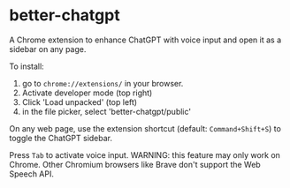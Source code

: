 # better-chatgpt

A Chrome extension to enhance ChatGPT with voice input and open it as a sidebar on any page.

To install:
1. go to `chrome://extensions/` in your browser.
2. Activate developer mode (top right)
3. Click 'Load unpacked' (top left)
4. in the file picker, select 'better-chatgpt/public'


On any web page, use the extension shortcut (default: `Command+Shift+S`) to toggle the ChatGPT sidebar.

Press `Tab` to activate voice input. WARNING: this feature may only work on Chrome. Other Chromium browsers like Brave don't support the Web Speech API.
